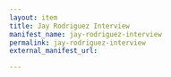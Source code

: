 ```yaml
---
layout: item
title: Jay Rodriguez Interview
manifest_name: jay-rodriguez-interview
permalink: jay-rodriguez-interview
external_manifest_url: 

---
```

<!-- Add an essay or interpretive material below this line,
using HTML or markdown.  Do not modify this file above this line -->
